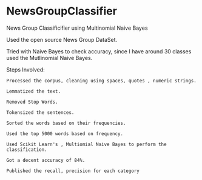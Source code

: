 # NewsGroupClassifier
News Group Classificifier using Multinomial Naive Bayes

Used the open source News Group DataSet.

Tried with Naive Bayes to check accuracy, since I have around 30 classes used the Mutlinomial Naive Bayes.

Steps Involved:

    Processed the corpus, cleaning using spaces, quotes , numeric strings.
  
    Lemmatized the text.
  
    Removed Stop Words.
    
    Tokensized the sentences.
    
    Sorted the words based on their frequencies.
    
    Used the top 5000 words based on frequency.
    
    Used Scikit Learn's , Multiomial Naive Bayes to perform the classification.
    
    Got a decent accuracy of 84%.
    
    Published the recall, precision for each category
